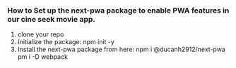 ### How to Set up the next-pwa package to enable PWA features in our cine seek movie app.
1. clone your repo
2. Initialize the package: npm init -y
3. Install the next-pwa package from here: npm i @ducanh2912/next-pwa
                                           pm i -D webpack
